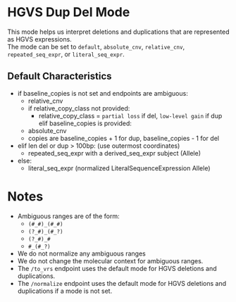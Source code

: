 # HGVS Dup Del Mode

This mode helps us interpret deletions and duplications that are represented as HGVS expressions.\
The mode can be set to `default`, `absolute_cnv`, `relative_cnv`, `repeated_seq_expr`, or `literal_seq_expr`.


## Default Characteristics

- if baseline_copies is not set and endpoints are ambiguous:
    - relative_cnv
    - if relative_copy_class not provided:
        - relative_copy_class = `partial loss` if del, `low-level gain` if dup
elif baseline_copies is provided:
    - absolute_cnv
    - copies are baseline_copies + 1 for dup, baseline_copies - 1 for del
- elif len del or dup > 100bp: (use outermost coordinates)
    - repeated_seq_expr with a derived_seq_expr subject (Allele)
- else:
    - literal_seq_expr (normalized LiteralSequenceExpression Allele)

# Notes

- Ambiguous ranges are of the form:
    - `(#_#)_(#_#)`
    - `(?_#)_(#_?)`
    - `(?_#)_#`
    - `#_(#_?)`
- We do not normalize any ambiguous ranges
- We do not change the molecular context for ambiguous ranges.
- The `/to_vrs` endpoint uses the default mode for HGVS deletions and duplications.
- The `/normalize` endpoint uses the default mode for HGVS deletions and duplications if a mode is not set.
